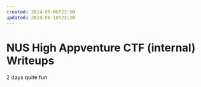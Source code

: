 ```yaml
---
created: 2024-06-06T23:50
updated: 2024-06-10T23:20
---
```


# NUS High Appventure CTF (internal) Writeups

2 days quite fun
